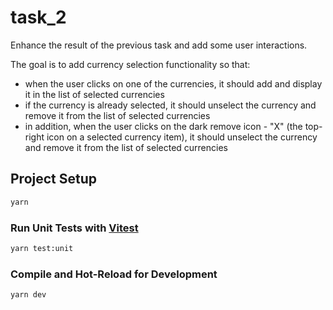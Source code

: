 # task_2

Enhance the result of the previous task and add some user interactions.

The goal is to add currency selection functionality so that:
- when the user clicks on one of the currencies, it should add and display it in the list of selected currencies
- if the currency is already selected, it should unselect the currency and remove it from the list of selected currencies
- in addition, when the user clicks on the dark remove icon - "X" (the top-right icon on a selected currency item), it should unselect the currency and remove it from the list of selected currencies

## Project Setup

```sh
yarn
```
### Run Unit Tests with [Vitest](https://vitest.dev/)

```sh
yarn test:unit
```

### Compile and Hot-Reload for Development

```sh
yarn dev
```
